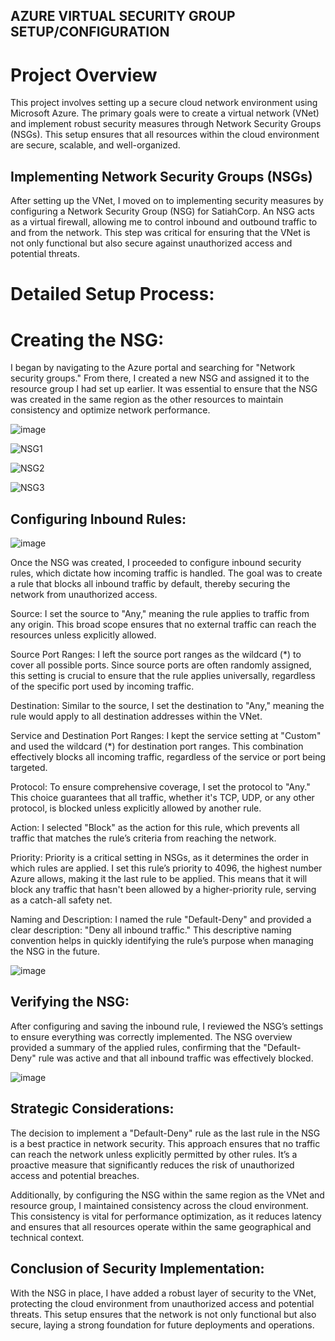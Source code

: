 ## AZURE VIRTUAL SECURITY GROUP SETUP/CONFIGURATION
# Project Overview
This project involves setting up a secure cloud network environment using Microsoft Azure. The primary goals were to create a virtual network (VNet) and implement robust security measures through Network Security Groups (NSGs). This setup ensures that all resources within the cloud environment are secure, scalable, and well-organized.

## Implementing Network Security Groups (NSGs)
After setting up the VNet, I moved on to implementing security measures by configuring a Network Security Group (NSG) for SatiahCorp. An NSG acts as a virtual firewall, allowing me to control inbound and outbound traffic to and from the network. This step was critical for ensuring that the VNet is not only functional but also secure against unauthorized access and potential threats.

# Detailed Setup Process:
# Creating the NSG:

I began by navigating to the Azure portal and searching for "Network security groups." From there, I created a new NSG and assigned it to the resource group I had set up earlier. It was essential to ensure that the NSG was created in the same region as the other resources to maintain consistency and optimize network performance.

![image](https://github.com/user-attachments/assets/a159a965-3e4e-4197-b31c-9e2e9b5462df)


![NSG1](https://github.com/user-attachments/assets/35d8ea72-2503-4c26-b3c5-ec34581d1272)


![NSG2](https://github.com/user-attachments/assets/d649b5e8-7e23-4b40-8f7f-ee84df412f45)


![NSG3](https://github.com/user-attachments/assets/b261ba91-0581-4608-a27c-67a4513136f3)


## Configuring Inbound Rules:

![image](https://github.com/user-attachments/assets/30dfc72b-69de-4336-8acc-12e50127d79e)

Once the NSG was created, I proceeded to configure inbound security rules, which dictate how incoming traffic is handled. The goal was to create a rule that blocks all inbound traffic by default, thereby securing the network from unauthorized access.

Source: I set the source to "Any," meaning the rule applies to traffic from any origin. This broad scope ensures that no external traffic can reach the resources unless explicitly allowed.

Source Port Ranges: I left the source port ranges as the wildcard (*) to cover all possible ports. Since source ports are often randomly assigned, this setting is crucial to ensure that the rule applies universally, regardless of the specific port used by incoming traffic.

Destination: Similar to the source, I set the destination to "Any," meaning the rule would apply to all destination addresses within the VNet.

Service and Destination Port Ranges: I kept the service setting at "Custom" and used the wildcard (*) for destination port ranges. This combination effectively blocks all incoming traffic, regardless of the service or port being targeted.

Protocol: To ensure comprehensive coverage, I set the protocol to "Any." This choice guarantees that all traffic, whether it's TCP, UDP, or any other protocol, is blocked unless explicitly allowed by another rule.

Action: I selected "Block" as the action for this rule, which prevents all traffic that matches the rule’s criteria from reaching the network.

Priority: Priority is a critical setting in NSGs, as it determines the order in which rules are applied. I set this rule’s priority to 4096, the highest number Azure allows, making it the last rule to be applied. This means that it will block any traffic that hasn't been allowed by a higher-priority rule, serving as a catch-all safety net.

Naming and Description: I named the rule "Default-Deny" and provided a clear description: "Deny all inbound traffic." This descriptive naming convention helps in quickly identifying the rule’s purpose when managing the NSG in the future.

![image](https://github.com/user-attachments/assets/cb156efb-83e2-40f9-8e20-2861dadb6693)

## Verifying the NSG:

After configuring and saving the inbound rule, I reviewed the NSG’s settings to ensure everything was correctly implemented. The NSG overview provided a summary of the applied rules, confirming that the "Default-Deny" rule was active and that all inbound traffic was effectively blocked.

![image](https://github.com/user-attachments/assets/1946e860-08e8-47fc-83e1-d158954186f7)

## Strategic Considerations:
The decision to implement a "Default-Deny" rule as the last rule in the NSG is a best practice in network security. This approach ensures that no traffic can reach the network unless explicitly permitted by other rules. It’s a proactive measure that significantly reduces the risk of unauthorized access and potential breaches.

Additionally, by configuring the NSG within the same region as the VNet and resource group, I maintained consistency across the cloud environment. This consistency is vital for performance optimization, as it reduces latency and ensures that all resources operate within the same geographical and technical context.

## Conclusion of Security Implementation:
With the NSG in place, I have added a robust layer of security to the VNet, protecting the cloud environment from unauthorized access and potential threats. This setup ensures that the network is not only functional but also secure, laying a strong foundation for future deployments and operations.
